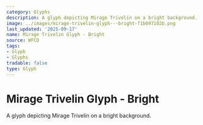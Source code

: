 ```yaml
---
category: Glyphs
description: A glyph depicting Mirage Trivelin on a bright background.
image: ../images/mirage-trivelin-glyph---bright-f1b097102b.png
last_updated: '2025-09-17'
name: Mirage Trivelin Glyph - Bright
source: WFCD
tags:
- Glyph
- Glyphs
tradable: false
type: Glyph
---
```


# Mirage Trivelin Glyph - Bright

A glyph depicting Mirage Trivelin on a bright background.

